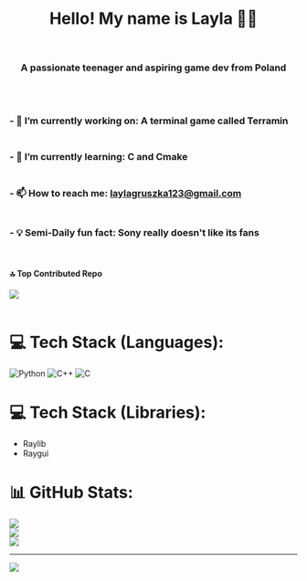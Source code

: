 <h1 align="center">Hello! My name is Layla 🏳️‍⚧️</h1><br>
<h3 align="center">A passionate teenager and aspiring game dev from Poland</h3>
<br><br>

### - 🤖 I’m currently working on: **A terminal game called Terramin**<br><br>
### - 📖 I’m currently learning: **C and Cmake**<br><br>
### - 📫 How to reach me: **laylagruszka123@gmail.com**<br><br>
### - 💡 Semi-Daily fun fact: **Sony really doesn't like its fans**
<br>

#### 🔝 Top Contributed Repo
![](https://github-contributor-stats.vercel.app/api?username=LaylaTheLis&limit=5&theme=dark&combine_all_yearly_contributions=true)
<br><br>

# 💻 Tech Stack (Languages):
![Python](https://img.shields.io/badge/python-3670A0?style=for-the-badge&logo=python&logoColor=ffdd54)
![C++](https://img.shields.io/badge/c++-%2300599C.svg?style=for-the-badge&logo=c%2B%2B&logoColor=white)
![C](https://img.shields.io/badge/c-%2300599C.svg?style=for-the-badge&logo=c&logoColor=white) 
# 💻 Tech Stack (Libraries):
  - Raylib
  - Raygui

# 📊 GitHub Stats:
![](https://github-readme-stats.vercel.app/api/top-langs/?username=LaylaTheLis&theme=dark&hide_border=false&include_all_commits=false&count_private=false&layout=compact)<br>
![](https://github-readme-stats.vercel.app/api?username=LaylaTheLis&theme=dark&hide_border=false&include_all_commits=false&count_private=false)<br/>
![](https://github-readme-streak-stats.herokuapp.com/?user=LaylaTheLis&theme=dark&hide_border=false)

---
[![](https://visitcount.itsvg.in/api?id=LaylaTheLis&icon=0&color=0)](https://visitcount.itsvg.in)

<!-- Proudly created with GPRM ( https://gprm.itsvg.in ) -->
